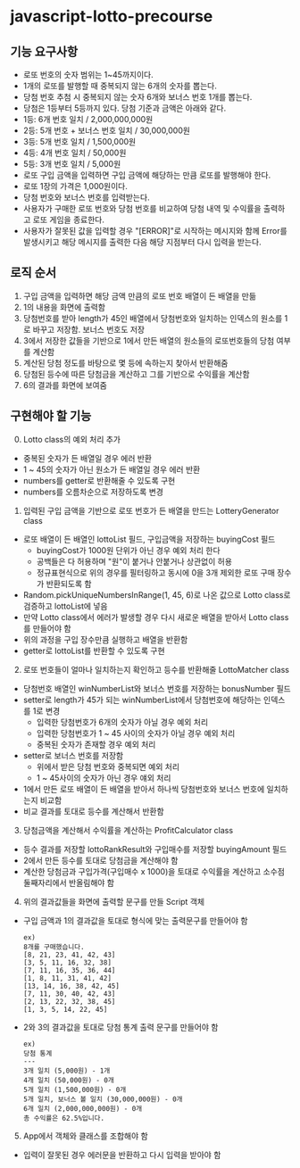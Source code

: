# javascript-lotto-precourse

## 기능 요구사항

-   로또 번호의 숫자 범위는 1~45까지이다.
-   1개의 로또를 발행할 때 중복되지 않는 6개의 숫자를 뽑는다.
-   당첨 번호 추첨 시 중복되지 않는 숫자 6개와 보너스 번호 1개를 뽑는다.
-   당첨은 1등부터 5등까지 있다. 당첨 기준과 금액은 아래와 같다.
-   1등: 6개 번호 일치 / 2,000,000,000원
-   2등: 5개 번호 + 보너스 번호 일치 / 30,000,000원
-   3등: 5개 번호 일치 / 1,500,000원
-   4등: 4개 번호 일치 / 50,000원
-   5등: 3개 번호 일치 / 5,000원
-   로또 구입 금액을 입력하면 구입 금액에 해당하는 만큼 로또를 발행해야 한다.
-   로또 1장의 가격은 1,000원이다.
-   당첨 번호와 보너스 번호를 입력받는다.
-   사용자가 구매한 로또 번호와 당첨 번호를 비교하여 당첨 내역 및 수익률을 출력하고 로또 게임을 종료한다.
-   사용자가 잘못된 값을 입력할 경우 "[ERROR]"로 시작하는 메시지와 함께 Error를 발생시키고 해당 메시지를 출력한 다음 해당 지점부터 다시 입력을 받는다.

## 로직 순서

1. 구입 금액을 입력하면 해당 금액 만큼의 로또 번호 배열이 든 배열을 만듦
2. 1의 내용을 화면에 출력함
3. 당첨번호를 받아 length가 45인 배열에서 당첨번호와 일치하는 인덱스의 원소를 1로 바꾸고 저장함. 보너스 번호도 저장
4. 3에서 저장한 값들을 기반으로 1에서 만든 배열의 원소들의 로또번호들의 당첨 여부를 계산함
5. 계산된 당첨 정도를 바탕으로 몇 등에 속하는지 찾아서 반환해줌
6. 당첨된 등수에 따른 당첨금을 계산하고 그를 기반으로 수익률을 계산함
7. 6의 결과를 화면에 보여줌

## 구현해야 할 기능

0. Lotto class의 예외 처리 추가

-   중복된 숫자가 든 배열일 경우 에러 반환
-   1 ~ 45의 숫자가 아닌 원소가 든 배열일 경우 에러 반환
-   numbers를 getter로 반환해줄 수 있도록 구현
-   numbers를 오름차순으로 저장하도록 변경

1. 입력된 구입 금액을 기반으로 로또 번호가 든 배열을 만드는 LotteryGenerator class

-   로또 배열이 든 배열인 lottoList 필드, 구입금액을 저장하는 buyingCost 필드
    -   buyingCost가 1000원 단위가 아닌 경우 예외 처리 한다
    -   공백들은 다 허용하며 "원"이 붙거나 안붙거나 상관없이 허용
    -   정규표현식으로 위의 경우를 필터링하고 동시에 0을 3개 제외한 로또 구매 장수가 반환되도록 함
-   Random.pickUniqueNumbersInRange(1, 45, 6)로 나온 값으로 Lotto class로 검증하고 lottoList에 넣음
-   만약 Lotto class에서 에러가 발생할 경우 다시 새로운 배열을 받아서 Lotto class를 만들어야 함
-   위의 과정을 구입 장수만큼 실행하고 배열을 반환함
-   getter로 lottoList를 반환할 수 있도록 구현

2. 로또 번호들이 얼마나 일치하는지 확인하고 등수를 반환해줄 LottoMatcher class

-   당첨번호 배열인 winNumberList와 보너스 번호를 저장하는 bonusNumber 필드
-   setter로 length가 45가 되는 winNumberList에서 당첨번호에 해당하는 인덱스를 1로 변경
    -   입력한 당첨번호가 6개의 숫자가 아닐 경우 예외 처리
    -   입력한 당첨번호가 1 ~ 45 사이의 숫자가 아닐 경우 예외 처리
    -   중복된 숫자가 존재할 경우 예외 처리
-   setter로 보너스 번호를 저장함
    -   위에서 받은 당첨 번호와 중복되면 예외 처리
    -   1 ~ 45사이의 숫자가 아닌 경우 얘외 처리
-   1에서 만든 로또 배열이 든 배열을 받아서 하나씩 당첨번호와 보너스 번호에 일치하는지 비교함
-   비교 결과를 토대로 등수를 계산해서 반환함

3. 당첨금액을 계산해서 수익률을 계산하는 ProfitCalculator class

-   등수 결과를 저장할 lottoRankResult와 구입매수를 저장할 buyingAmount 필드
-   2에서 만든 등수를 토대로 당첨금을 계산해야 함
-   계산한 당첨금과 구입가격(구입매수 x 1000)을 토대로 수익률을 계산하고 소수점 둘째자리에서 반올림해야 함

4. 위의 결과값들을 화면에 출력할 문구를 만들 Script 객체

-   구입 금액과 1의 결과값을 토대로 형식에 맞는 출력문구를 만들어야 함
    ```
    ex)
    8개를 구매했습니다.
    [8, 21, 23, 41, 42, 43]
    [3, 5, 11, 16, 32, 38]
    [7, 11, 16, 35, 36, 44]
    [1, 8, 11, 31, 41, 42]
    [13, 14, 16, 38, 42, 45]
    [7, 11, 30, 40, 42, 43]
    [2, 13, 22, 32, 38, 45]
    [1, 3, 5, 14, 22, 45]
    ```
-   2와 3의 결과값을 토대로 당첨 통계 출력 문구를 만들어야 함
    ```
    ex)
    당첨 통계
    ---
    3개 일치 (5,000원) - 1개
    4개 일치 (50,000원) - 0개
    5개 일치 (1,500,000원) - 0개
    5개 일치, 보너스 볼 일치 (30,000,000원) - 0개
    6개 일치 (2,000,000,000원) - 0개
    총 수익률은 62.5%입니다.
    ```

5. App에서 객체와 클래스를 조합해야 함

-   입력이 잘못된 경우 에러문을 반환하고 다시 입력을 받아야 함
